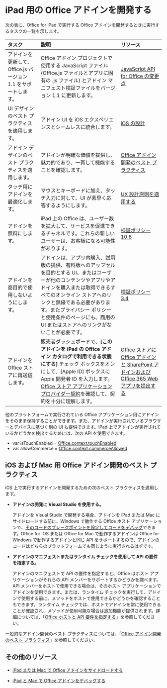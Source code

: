 
# <a name="develop-office-add-ins-for-the-ipad"></a>iPad 用の Office アドインを開発する


次の表に、Office for iPad で実行する Office アドインを開発するときに実行するタスクの一覧を示します。


|**タスク**|**説明**|**リソース**|
|:-----|:-----|:-----|
|アドインを更新して、Office.js バージョン 1.1 をサポートします。|Office アドイン プロジェクトで使用する JavaScript ファイル (Office.js ファイルとアプリに固有の .js ファイル) とアドイン マニフェスト検証ファイルをバージョン 1.1 に更新します。|[JavaScript API for Office の変更点](../../reference/what's-changed-in-the-javascript-api-for-office.md)|
|UI デザインのベスト プラクティスを適用します。|アドイン UI を iOS エクスペリエンスとシームレスに統合します。|[iOS の設計](https://developer.apple.com/library/ios/documentation/UserExperience/Conceptual/MobileHIG/)|
|アドイン デザインのベスト プラクティスを適用します。|アドインが明確な価値を提供し、魅力的であり、一貫して機能することを確認します。|[Office アドイン開発のベスト プラクティス](../../docs/overview/add-in-development-best-practices.md)|
|タッチ用にアドインを最適化します。|マウスとキーボードに加え、タッチ入力に対して、UI が素早く応答するようにします。|[UX 設計原則を適用する](https://msdn.microsoft.com/EN-US/library/mt590883.aspx#Anchor_3)|
|アドインを無料にします。|iPad 上の Office は、ユーザー数を拡大して、サービスを促進できるチャネルです。これらの新しいユーザーは、お客様になる可能性があります。|[検証ポリシー 10.8](http://msdn.microsoft.com/library/cd90836a-523e-42f5-ab02-5123cdf9fefe%28Office.15%29.aspx)|
|アドインを商目的で使用しないようにします。|アドインは、アプリ内購入、試用版の提供、有料版へのアップセルを目的とする UI、またはユーザーが他のコンテンツやアプリやアドインを購入または取得できるすべてのオンライン ストアへのリンクと無縁である必要があります。またプライバシー ポリシーと使用条件のページにも、商用の UI またはストアへのリンクがないことが必要です。|[検証ポリシー 3.4](http://msdn.microsoft.com/library/cd90836a-523e-42f5-ab02-5123cdf9fefe%28Office.15%29.aspx)|
|アドインを Office ストアに再送信します。|販売者ダッシュボードで、**[このアドインを iPad の Office アドイン カタログで利用できる状態にする]** チェック ボックスをオンにして、[Apple ID] ボックスに Apple 開発者 ID を入力します。[Office ストア アプリケーション プロバイダー契約](https://sellerdashboard.microsoft.com/Assets/Content/Agreements/en-US/Office_Store_Seller_Agreement_20120927.htm)を確認して、契約を十分に理解します。|[Office ストアに Office アドインと SharePoint アドインおよび Office 365 Web アプリを提出する](http://msdn.microsoft.com/library/ff075782-1303-4517-91cc-b3d730e9b9ae%28Office.15%29.aspx)|

他のプラットフォームで実行されている Office アプリケーション用にアドインをそのまま保持することができます。また、アドインが実行されているブラウザーとデバイスに基づく別の UI も提供できます。iPad 上でアドインが実行されているかどうかを検出するためには、次の API を使用できます。<ul><li>var isTouchEnabled = [Office.context.touchEnabled](http://dev.office.com/reference/add-ins/shared/office.context.touchenabled)</li><li>var allowCommerce = [Office.context.commerceAllowed](http://dev.office.com/reference/add-ins/shared/office.context.commerceallowed)</li></ul>
    

## <a name="best-practices-for-developing-office-add-ins-for-ios-and-mac"></a>iOS および Mac 用 Office アドイン開発のベスト プラクティス

iOS 上で実行するアドインを開発するための次のベスト プラクティスを適用します。


-  **アドインの開発に Visual Studio を使用する。**
    
    アドインを Visual Studio で開発する場合、アドインを iPad または Mac にサイドロードする前に、Windows で動作する Office ホスト アプリケーションで、[そのコードのブレークポイントを設定してコードをデバッグ](../get-started/create-and-debug-office-add-ins-in-visual-studio.md#Test)できます。Office for iOS または Office for Mac で動作するアドインは Office for Windows で動作するアドインと同じ API をサポートするので、アドインのコードはどちらのプラットフォームでも同じように実行されるはずです。
    
-  **アドインのマニフェストまたはランタイム チェックを使用して API の要件を指定する。**
    
    アドインのマニフェストで API の要件を指定すると、Office はホスト アプリケーションがそれらの API メンバーをサポートするかどうかを調べます。API メンバーをホストで使用できる場合は、そのホスト アプリケーションでアドインを使用できます。または、ランタイム チェックを実行して、アドインで使用する前に、メソッドをホストで使用できるかどうかを確認することもできます。ランタイム チェックでは、ホストでアドインを常に使用できることが確認され、メソッドが使用可能な場合は追加機能が提供されます。詳細については、「[Office ホストと API 要件を指定する](../../docs/overview/specify-office-hosts-and-api-requirements.md)」を参照してください。
    
一般的なアドイン開発のベスト プラクティスについては、「[Office アドイン開発のベスト プラクティス](../../docs/overview/add-in-development-best-practices.md)」を参照してください。


## <a name="additional-resources"></a>その他のリソース
<a name="bk_addresources"> </a>


- [iPad または Mac で Office アドインをサイドロードする](../../docs/testing/sideload-an-office-add-in-on-ipad-and-mac.md)
    
- [iPad と Mac で Office アドインをデバッグする](../../docs/testing/debug-office-add-ins-on-ipad-and-mac.md)
    
